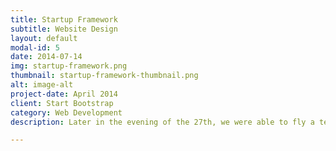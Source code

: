 ```yaml
---
title: Startup Framework
subtitle: Website Design
layout: default
modal-id: 5
date: 2014-07-14
img: startup-framework.png
thumbnail: startup-framework-thumbnail.png
alt: image-alt
project-date: April 2014
client: Start Bootstrap
category: Web Development
description: Later in the evening of the 27th, we were able to fly a tethered hot air baloon. It was a special experience and our guests really appreciated that moment.

---
```

